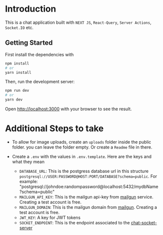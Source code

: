 # Introduction

This is a chat application built with `NEXT JS`, `React-Query`, `Server Actions`, `Socket.IO` etc.

## Getting Started

First install the dependencies with

```bash
npm install
# or
yarn install
```

Then, run the development server:

```bash
npm run dev
# or
yarn dev
```

Open [http://localhost:3000](http://localhost:3000) with your browser to see the result.

# Additional Steps to take

- To allow for image uploads, create an `uploads` folder inside the public folder. you can leave the folder empty. Or create a `Readme` file in there.

- Create a `.env` with the values in `.env.template`. Here are the keys and what they mean
  - `DATABASE_URL`: This is the postgress database url in this structure `postgresql://USER:PASSWORD@HOST:PORT/DATABASE?schema=public`. For example: "postgresql://johndoe:randompassword@localhost:5432/mydbName?schema=public"
  - `MAILGUN_API_KEY`: This is the mailgun api-key from [mailgun](https://www.mailgun.com/) service. Creating a test account is free.
  - `MAILGUN_DOMAIN`: This is the mailgun domain from [mailgun](https://www.mailgun.com/). Creating a test account is free.
  - `JWT_KEY`: A key for JWT tokens
  - `SOCKET_ENDPOINT`: This is the endpoint associated to the [chat-socket-server](https://github.com/kenselasie/chat-sockets-server.git)
